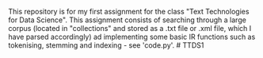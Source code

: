 This repository is for my first assignment for the class "Text Technologies for Data Science". This assignment consists of searching through a large corpus (located in "collections"  and stored as a .txt file or .xml file, which I have parsed accordingly) ad implementing some basic IR functions such as tokenising, stemming and indexing - see 'code.py'. # TTDS1
